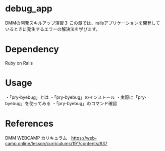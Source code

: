 # debug_app
DMMの開発スキルアップ演習３
この章では、railsアプリケーションを開発しているときに発生するエラーの解決法を学びます。

# Dependency
Ruby on Rails

# Usage

・「pry-byebug」とは  ・「pry-byebug」のインストール  ・実際に「pry-byebug」を使ってみる  ・「pry-byebug」のコマンド確認

# References
DMM WEBCAMP カリキュラム　https://web-camp.online/lesson/curriculums/191/contents/837